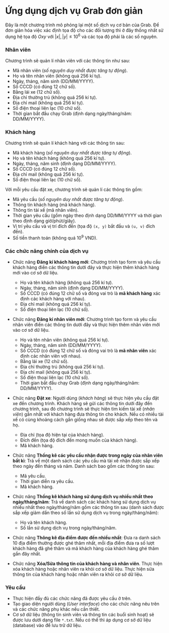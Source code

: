 
# Ứng dụng dịch vụ Grab đơn giản

Đây là một chương trình mô phỏng lại một số dịch vụ cơ bản của Grab. Để đơn giản hóa việc xác định tọa độ cho các đối tượng thì ở đây thống nhất sử dụng hệ tọa độ $Oxy$ với $|x|, |y| \le 10^6$ và các tọa độ phải là các số nguyên.

### Nhân viên

Chương trình sẽ quản lí nhân viên với các thông tin như sau:

- Mã nhân viên (*số nguyên duy nhất được tăng tự động*).
- Họ và tên nhân viên (không quá $256$ kí tự).
- Ngày, tháng, năm sinh (DD/MM/YYYY).
- Số CCCD (có đúng $12$ chữ số).
- Bằng lái xe ($12$ chữ số).
- Địa chỉ thường trú (không quá $256$ kí tự).
- Địa chỉ mail (không quá $256$ kí tự).
- Số điện thoại liên lạc ($10$ chữ số).
- Thời gian bắt đầu chạy Grab (định dạng ngày/tháng/năm: DD/MM/YYYY).

### Khách hàng

Chương trình sẽ quản lí khách hàng với các thông tin sau:

- Mã khách hàng (*số nguyên duy nhất được tăng tự động*).
- Họ và tên khách hàng (không quá $256$ kí tự).
- Ngày, tháng, năm sinh (định dạng DD/MM/YYYY).
- Số CCCD (có đúng $12$ chữ số).
- Địa chỉ mail (không quá $256$ kí tự).
- Số điện thoại liên lạc ($10$ chữ số).

Với mỗi yêu cầu đặt xe, chương trình sẽ quản lí các thông tin gồm:

- Mã yêu cầu (*số nguyên duy nhất được tăng tự động*).
- Thông tin khách hàng (mã khách hàng).
- Thông tin tài xế (mã nhân viên).
- Thời gian yêu cầu (gồm ngày theo định dạng DD/MM/YYYY và thời gian theo định dạng giờ/phút/giây).
- Vị trí yêu cầu và vị trí đích đến (tọa độ `(x, y)` bắt đầu và `(u, v)` đích đến).
- Số tiền thanh toán (không quá $10^9$ VND).

### Các chức năng chính của dịch vụ

- Chức năng **Đăng kí khách hàng mới**: Chương trình tạo form và yêu cầu khách hàng điền các thông tin dưới đây và thực hiện thêm khách hàng mới vào cơ sở dữ liệu.

    - Họ và tên khách hàng (không quá $256$ kí tự).
    - Ngày, tháng, năm sinh (định dạng DD/MM/YYYY).
    - Số CCCD (có đúng $12$ chữ số và đóng vai trò là **mã khách hàng** xác định các khách hàng với nhau).
    - Địa chỉ mail (không quá $256$ kí tự).
    - Số điện thoại liên lạc ($10$ chữ số).

- Chức năng **Đăng kí nhân viên mới**: Chương trình tạo form và yêu cầu nhân viên điền các thông tin dưới đây và thực hiện thêm nhân viên mới vào cơ sở dữ liệu.

    - Họ và tên nhân viên (không quá $256$ kí tự).
    - Ngày, tháng, năm sinh (DD/MM/YYYY).
    - Số CCCD (có đúng $12$ chữ số và đóng vai trò là **mã nhân viên** xác định các nhân viên với nhau).
    - Bằng lái xe ($12$ chữ số).
    - Địa chỉ thường trú (không quá $256$ kí tự).
    - Địa chỉ mail (không quá $256$ kí tự).
    - Số điện thoại liên lạc ($10$ chữ số).
    - Thời gian bắt đầu chạy Grab (định dạng ngày/tháng/năm: DD/MM/YYYY).

- Chức năng **Đặt xe**: Người dùng (*khách hàng*) sẽ thực hiện yêu cầu đặt xe đến chương trình. Khách hàng sẽ gửi các thông tin dưới đây đến chương trình, sau đó chương trình sẽ thực hiện tìm kiếm tài xế (*nhân viên*) gần nhất với khách hàng đưa thông tin cho khách. Nếu có nhiều tài xế có cùng khoảng cách gần giống nhau sẽ được sắp xếp theo tên và họ.

    - Địa chỉ (tọa độ hiện tại của khách hàng).
    - Đích đến (tọa độ đích đến mong muốn của khách hàng).
    - Mã khách hàng.

- Chức năng **Thống kê các yêu cầu nhận được trong ngày của nhân viên bất kì**: Trả về một danh sách các yêu cầu mà tài xế nhận được sắp xếp theo ngày đến tháng và năm. Danh sách bao gồm các thông tin sau:

    - Mã yêu cầu.
    - Thời gian diễn ra yêu cầu.
    - Mã khách hàng.

- Chức năng **Thống kê khách hàng sử dụng dịch vụ nhiều nhất theo ngày/tháng/năm**: Trả về danh sách các khách hàng sử dụng dịch vụ nhiều nhất theo ngày/tháng/năm gồm các thông tin sau (danh sách được sắp xếp giảm dần theo số lần sử dụng dịch vụ trong ngày/tháng/năm):

    - Họ và tên khách hàng.
    - Số lần sử dụng dịch vụ trong ngày/tháng/năm.

- Chức năng **Thông kê địa điểm được đến nhiều nhất**: Đưa ra danh sách $10$ địa điểm thường được ghé thăm nhất, mỗi địa điểm đưa ra số lượt khách hàng đã ghé thăm và mã khách hàng của khách hàng ghé thăm gần đây nhất.

- Chức năng **Xóa/Sửa thông tin của khách hàng và nhân viên**. Thực hiện xóa khách hàng hoặc nhân viên ra khỏi cơ sở dữ liệu. Thực hiện sửa thông tin của khách hàng hoặc nhân viên ra khỏi cơ sở dữ liệu.

### Yêu cầu

- Thực hiện đầy đủ các chức năng đã được yêu cầu ở trên.
- Tạo giao diện người dùng (*User interface*) cho các chức năng nêu trên và các chức năng phụ khác nếu cần thiết.
- Cơ sở dữ liệu (thông tin sinh viên và thông tin các buổi sinh hoạt) sẽ được lưu dưới dạng file `*.txt`. Nếu có thể thì áp dụng cơ sở dữ liệu (database) vào để lưu trữ dữ liệu.
